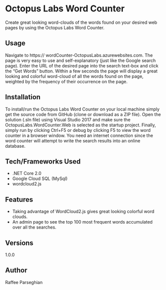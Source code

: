 # Octopus Labs Word Counter
Create great looking word-clouds of the words found on your desired web pages by using the Octopus Labs Word Counter.

## Usage
Navigate to https:// wordCounter-OctopusLabs.azurewebsites.com. The page is very easy to use and self-explanatory (just like the Google search page). Enter the URL of the desired page into the search text-box and click the “Get Words” button. Within a few seconds the page will display a great looking and colorful word-cloud of all the words found on the page, weighted by the frequency of their occurrence on the page.

## Installation
To install/run the Octopus Labs Word Counter on your local machine simply get the source code from GitHub (clone or download as a ZIP file). Open the solution (.sln file) using Visual Studio 2017 and make sure the OctopusLabs.WordCounter.Web is selected as the startup project. Finally, simply run by clicking Ctrl+F5 or debug by clicking F5 to view the word counter in a browser window. You need an internet connection since the word counter will attempt to write the search results into an online database.

## Tech/Frameworks Used
-	.NET Core 2.0
-	Google Cloud SQL (MySql)
-	wordcloud2.js

## Features
-	Taking advantage of WordCloud2.js gives great looking colorful word clouds.
-	An admin page to see the top 100 most frequent words accumulated over all the searches.

## Versions
1.0.0

## Author
Raffee Parseghian
